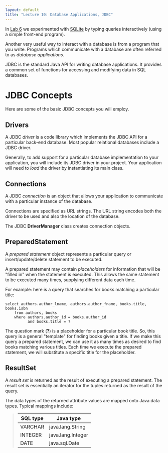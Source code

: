 ```yaml
---
layout: default
title: "Lecture 10: Database Applications, JDBC"
---
```


In [Lab 6](../labs/lab06.html) we experimented with [SQLite](http://www.sqlite.org/) by typing queries interactively (using a simple front-end program).

Another very useful way to interact with a database is from a program that you write. Programs which communicate with a database are often referred to as *database applications*.

JDBC is the standard Java API for writing database applications. It provides a common set of functions for accessing and modifying data in SQL databases.

JDBC Concepts
=============

Here are some of the basic JDBC concepts you will employ.

Drivers
-------

A JDBC *driver* is a code library which implements the JDBC API for a particular back-end database. Most popular relational databases include a JDBC driver.

Generally, to add support for a particular database implementation to your application, you will include its JDBC driver in your project. Your application will need to *load* the driver by instantiating its main class.

Connections
-----------

A JDBC *connection* is an object that allows your application to communicate with a particular instance of the database.

Connections are specified as URL strings. The URL string encodes both the driver to be used and also the location of the database.

The JDBC **DriverManager** class creates connection objects.

PreparedStatement
-----------------

A *prepared statement* object represents a particular query or insert/update/delete statement to be executed.

A prepared statement may contain *placeholders* for information that will be "filled in" when the statement is executed. This allows the same statement to be executed many times, supplying different data each time.

For example: here is a query that searches for books matching a particular title:

    select authors.author_lname, authors.author_fname, books.title, books.isbn
        from authors, books
        where authors.author_id = books.author_id
              and books.title = ?

The question mark (**?**) is a placeholder for a particular book title. So, this query is a general "template" for finding books given a title. If we make this query a prepared statement, we can use it as many times as desired to find books matching various titles. Each time we execute the prepared statement, we will substitute a specific title for the placeholder.

ResultSet
---------

A *result set* is returned as the result of executing a prepared statement. The result set is essentially an iterator for the tuples returned as the result of the query.

The data types of the returned attribute values are mapped onto Java data types. Typical mappings include:

> SQL type | Java type
> -------- | ---------
> VARCHAR | java.lang.String
> INTEGER | java.lang.Integer
> DATE | java.sql.Date
